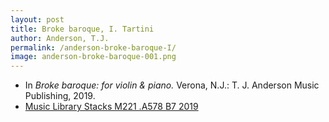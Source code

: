 ```yaml
---
layout: post
title: Broke baroque, I. Tartini
author: Anderson, T.J.
permalink: /anderson-broke-baroque-I/
image: anderson-broke-baroque-001.png
---
```


- In *Broke baroque: for violin & piano.* Verona, N.J.: T. J. Anderson Music Publishing, 2019.
- <a href="https://tufts-primo.hosted.exlibrisgroup.com/permalink/f/bnf7qa/01TUN_ALMA21221659650003851" target="_blank">Music Library Stacks M221 .A578 B7 2019</a>
